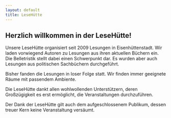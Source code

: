 ```yaml
---
layout: default
title: LeseHütte
---
```


## Herzlich willkommen in der LeseHütte!

Unsere LeseHütte organisiert seit 2009 Lesungen in Eisenhüttenstadt.
Wir laden vorwiegend Autoren zu Lesungen aus ihren aktuellen Büchern ein.
Die Belletristik stellt dabei einen Schwerpunkt dar.
Es wurden aber auch Lesungen aus politischen Sachbüchern durchgeführt.

Bisher fanden die Lesungen in loser Folge statt. Wir finden immer geeignete Räume mit passendem Ambiente.

Die LeseHütte dankt allen wohlwollenden Unterstützern, deren Großzügigkeit es erst ermöglicht, die Veranstaltungen durchzuführen.

Der Dank der LeseHütte gilt auch dem aufgeschlossenem Publikum, dessen treuer Kern keine Veranstaltung versäumt.
